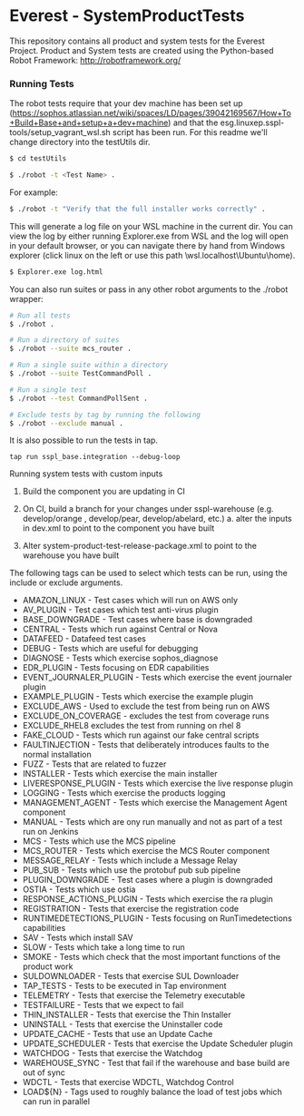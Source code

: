 # Everest - SystemProductTests

This repository contains all product and system tests for the Everest Project. 
Product and System tests are created using the Python-based Robot Framework: http://robotframework.org/

### Running Tests

The robot tests require that your dev machine has been set up (https://sophos.atlassian.net/wiki/spaces/LD/pages/39042169567/How+To+Build+Base+and+setup+a+dev+machine) and that the esg.linuxep.sspl-tools/setup_vagrant_wsl.sh script has been run. For this readme we'll change directory into the testUtils dir.
```sh
$ cd testUtils
```
```sh
$ ./robot -t <Test Name> .
```
For example:
```sh
$ ./robot -t "Verify that the full installer works correctly" .
```

This will generate a log file on your WSL machine in the current dir. You can view the log by either running Explorer.exe from WSL and the log will open in your default browser, or you can navigate there by hand from Windows explorer (click linux on the left or use this path \\wsl.localhost\Ubuntu\home).
```sh
$ Explorer.exe log.html
```

You can also run suites or pass in any other robot arguments to the ./robot wrapper:

```sh
# Run all tests
$ ./robot .

# Run a directory of suites
$ ./robot --suite mcs_router .

# Run a single suite within a directory
$ ./robot --suite TestCommandPoll .

# Run a single test
$ ./robot --test CommandPollSent .

# Exclude tests by tag by running the following
$ ./robot --exclude manual .
```

It is also possible to run the tests in tap. 

```
tap run sspl_base.integration --debug-loop
```

Running system tests with custom inputs
1. Build the component you are updating in CI

2. On CI, build a branch for your changes under sspl-warehouse (e.g. develop/orange , develop/pear,  develop/abelard, etc.)
    a. alter the inputs in dev.xml to point to the component you have built

3. Alter system-product-test-release-package.xml to point to the warehouse you have built

The following tags can be used to select which tests can be run, using the include or exclude arguments.
* AMAZON_LINUX - Test cases which will run on AWS only
* AV_PLUGIN - Test cases which test anti-virus plugin
* BASE_DOWNGRADE - Test cases where base is downgraded
* CENTRAL - Tests which run against Central or Nova
* DATAFEED - Datafeed test cases
* DEBUG - Tests which are useful for debugging
* DIAGNOSE - Tests which exercise sophos_diagnose
* EDR_PLUGIN - Tests focusing on EDR capabilities
* EVENT_JOURNALER_PLUGIN - Tests which exercise the event journaler plugin
* EXAMPLE_PLUGIN - Tests which exercise the example plugin 
* EXCLUDE_AWS - Used to exclude the test from being run on AWS
* EXCLUDE_ON_COVERAGE - excludes the test from coverage runs
* EXCLUDE_RHEL8  excludes the test from running on rhel 8
* FAKE_CLOUD - Tests which run against our fake central scripts
* FAULTINJECTION - Tests that deliberately introduces faults to the normal installation
* FUZZ - Tests that are related to fuzzer
* INSTALLER - Tests which exercise the main installer 
* LIVERESPONSE_PLUGIN - Tests which exercise the live response plugin
* LOGGING - Tests which exercise the products logging
* MANAGEMENT_AGENT - Tests which exercise the Management Agent component
* MANUAL - Tests which are ony run manually and not as part of a test run on Jenkins
* MCS - Tests which use the MCS pipeline
* MCS_ROUTER - Tests which exercise the MCS Router component
* MESSAGE_RELAY - Tests which include a Message Relay
* PUB_SUB - Tests which use the protobuf pub sub pipeline
* PLUGIN_DOWNGRADE - Test cases where a plugin is downgraded
* OSTIA - Tests which use ostia
* RESPONSE_ACTIONS_PLUGIN - Tests which exercise the ra plugin
* REGISTRATION - Tests that exercise the registration code
* RUNTIMEDETECTIONS_PLUGIN - Tests focusing on RunTimedetections capabilities
* SAV - Tests which install SAV
* SLOW - Tests which take a long time to run
* SMOKE - Tests which check that the most important functions of the product work
* SULDOWNLOADER - Tests that exercise SUL Downloader
* TAP_TESTS - Tests to be executed in Tap environment
* TELEMETRY - Tests that exercise the Telemetry executable
* TESTFAILURE - Tests that we expect to fail
* THIN_INSTALLER - Tests that exercise the Thin Installer
* UNINSTALL - Tests that exercise the Uninstaller code
* UPDATE_CACHE - Tests that use an Update Cache
* UPDATE_SCHEDULER - Tests that exercise the Update Scheduler plugin
* WATCHDOG - Tests that exercise the Watchdog
* WAREHOUSE_SYNC - Test that fail if the warehouse and base build are out of sync
* WDCTL - Tests that exercise WDCTL, Watchdog Control
* LOAD${N} - Tags used to roughly balance the load of test jobs which can run in parallel